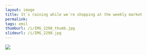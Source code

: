 ```yaml
---
layout: image
title: It´s raining while we´re shopping at the weekly market
permalink: 
tags: emil
thumburl: /i/IMG_2298_thumb.jpg
slideurl: /i/IMG_2298.jpg 
---
```

![]({{site.url}}/i/IMG_2298.jpg)



